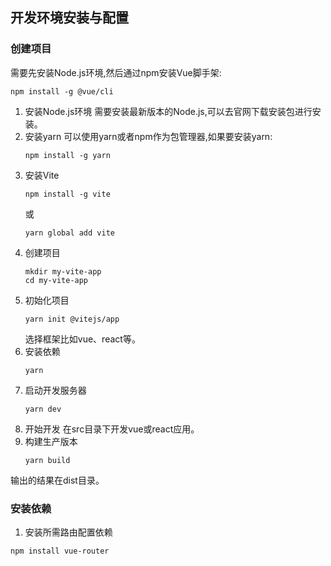 ## 开发环境安装与配置

### 创建项目
需要先安装Node.js环境,然后通过npm安装Vue脚手架:
```
npm install -g @vue/cli
```
1. 安装Node.js环境
   需要安装最新版本的Node.js,可以去官网下载安装包进行安装。
2. 安装yarn
   可以使用yarn或者npm作为包管理器,如果要安装yarn:
   ```
   npm install -g yarn
   ```
3. 安装Vite
   ```
   npm install -g vite
   ```
   或
   ```
   yarn global add vite
   ```
4. 创建项目
   ```
   mkdir my-vite-app
   cd my-vite-app
   ```
5. 初始化项目
   ```
   yarn init @vitejs/app
   ```
   选择框架比如vue、react等。
6. 安装依赖
   ```
   yarn
   ```
7. 启动开发服务器
   ```
   yarn dev
   ```
8. 开始开发
在src目录下开发vue或react应用。
9. 构建生产版本
   ```
   yarn build
   ```
输出的结果在dist目录。

### 安装依赖

1. 安装所需路由配置依赖
```
npm install vue-router
```
